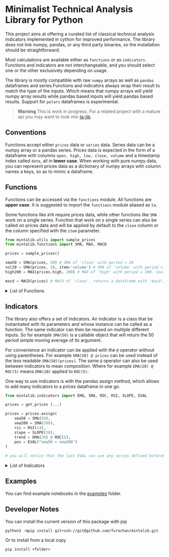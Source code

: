 # Minimalist Technical Analysis Library for Python


This project aims at offering a curated list of classical technical analysis indicators
implemented in cython for improved performance.
The library does not link numpy, pandas, or any third party binaries,
so the installation should be straightforward.

Most calculations are available either as `functions` or as `indicators`.
Functions and indicators are not interchangeable, and you should select one or the other
exclusively depending on usage.

The library is mostly compatible with raw `numpy` arrays
as well as `pandas` dataframes and series.Functions and indicators always wrap their result to match the type of the inputs.
Which means that numpy arrays will yield numpy array results
while pandas based inputs will yield pandas based results.
Support for `polars` dataframes is experimental. 


> **Warning**
> This is work in progress. For a related project with a mature api you may want to look into
> [ta-lib](https://pypi.org/project/TA-Lib/).


## Conventions

Functions accept either `prices` data or `series` data. Series data can be a numpy array or
a pandas series. Prices data is expected in the form of a dataframe with
columns `open, high, low, close, volume`
and a timestamp index called `date`, all in **lower case**. When working with pure numpy data,
you can represent prices data as a dictionary of numpy arrays with column names a keys,
so as to mimic a dataframe. 


## Functions
Functions can be accessed via the `functions` module. All functions are **upper case**.
It is suggested to import the `functions` module aliased as `ta`.

Some functions like `ATR` require prices data, while other functions like `SMA` work on a single series.
Function that work on s single series can also be called on prices data and will be applied by default
to the `close` column or the column specified with the `item` parameter.


```python
from mintalib.utils import sample_prices
from mintalib.functions import SMA, MAX, MACD

prices = sample_prices()

sma50 = SMA(prices, 50) # SMA of 'close' with period = 50
vol20 = SMA(prices, 20, item='volume') # SMA of 'volume' with period = 20
high200 = MAX(prices.high, 200) # MAX of 'high' with period = 200. Could also have called with item='high'

macd = MACD(prices) # MACD of 'close'. returns a dataframe with 'macd', 'macdsignal', 'macdhist' columns  
```


<details>
<summary>List of Functions</summary>

| name     | input   | description                           |
|:---------|:--------|:--------------------------------------|
| AVGPRICE | prices  | Average Price                         |
| TYPPRICE | prices  | Typical Price                         |
| WCLPRICE | prices  | Weighted Close Price                  |
| MIDPRICE | prices  | Mid Price                             |
| LOG      | series  | Logarithm                             |
| EXP      | series  | Exponential                           |
| ROC      | series  | Rate of Change                        |
| DIFF     | series  | Difference                            |
| MIN      | series  | Rolling Minimum                       |
| MAX      | series  | Rolling Maximum                       |
| SUM      | series  | Rolling Sum                           |
| MAD      | series  | Mean Absolute Deviation               |
| STDEV    | series  | Standard Deviation                    |
| SMA      | series  | Simple Moving Average                 |
| EMA      | series  | Exponential Moving Average            |
| WMA      | series  | Weighted Moving Average               |
| DEMA     | series  | Double Exponential Moving Average     |
| TEMA     | series  | Triple Exponential Moving Average     |
| MA       | series  | Generic Moving Average                |
| RSI      | series  | Relative Strength Index               |
| PLUSDI   | prices  | Plus Directional Index                |
| MINUSDI  | prices  | Minus Directional Index               |
| ADX      | prices  | Average Directional Index             |
| TRANGE   | prices  | True Range                            |
| ATR      | prices  | Average True Range                    |
| NATR     | prices  | Average True Range (normalized)       |
| LATR     | prices  | Average True Range (logarithmic)      |
| PSAR     | prices  | Parabolic Stop and Reverse            |
| CCI      | prices  | Commodity Channel Index               |
| CMF      | prices  | Chaikin Money Flow                    |
| MFI      | prices  | Money Flow Index                      |
| BOP      | prices  | Balance of Power                      |
| BBANDS   | prices  | Bollinger Bands                       |
| KELTNER  | prices  | Keltner Channel                       |
| KAMA     | series  | Kaufman Adaptive Moving Average       |
| MACD     | series  | Moving Average Convergenge Divergence |
| PPO      | series  | Price Percentage Oscillator           |
| SLOPE    | series  | Slope (time linear regression)        |
| CURVE    | series  | Curve (time curvilinear regression)   |
| STOCH    | prices  | Stochastik Oscillator                 |
| STREAK   | series  | Consecutive streak of ups/downs       |

</details>

## Indicators

The library also offers a set of indicators. An indicator is a class that be instantiated with its parameters
and whose instance can be called as a function. The same indicator can then be reused on multiple different inputs.
So for example `SMA(50)` is a callable object that will return the 50 period simple moving average of its argument.

For convenience an indicator can be applied with the `@` operator without using parentheses.
For example `SMA(50) @ prices` can be used instead of the less readable `SMA(50)(prices)`. 
The same `@` operator can also be used between indicators to mean composition.
Where for example `EMA(20) @ ROC(5)` means `EMA(20)` applied to `ROC(5)`.


One way to use indicators is with the pandas assign method,
which allows to add many indicators to a prices dataframe in one go.

```python
from mintalib.indicators import EMA, SMA, ROC, RSI, SLOPE, EVAL

prices = get_prices (...)

prices = prices.assign(
    sma50 = SMA(50),
    sma200 = SMA(200),
    rsi = RSI(14),
    slope = SLOPE(20),
    trend = EMA(20) @ ROC(5),
    pos = EVAL("sma50 > sma200")
)
    
# you will notice that the last EVAL can use any series defined beforehand in the same function call
```

<details>
<summary>List of Indicators</summary>

| name           | description                           |
|:---------------|:--------------------------------------|
| PRICE          | Generic Price                         |
| AVGPRICE       | Average Price Indicator               |
| TYPPRICE       | Typical Price Indicator               |
| WCLPRICE       | Weighted Close Price Indicator        |
| MIDPRICE       | Mid Price Indicator                   |
| VOLUME         | Volume Indicator                      |
| LOG            | Logarithm                             |
| EXP            | Exponential                           |
| ROC            | Rate of Change                        |
| DIFF           | Difference                            |
| MIN            | Rolling Minimum                       |
| MAX            | Rolling Maximum                       |
| SUM            | Rolling Sum                           |
| MAD            | Mean Absolue Deviation                |
| STDEV          | Standard Deviation                    |
| SMA            | Simple Moving Average                 |
| EMA            | Exponential Moving Average            |
| RMA            | Rolling Moving Average (RSI Style)    |
| WMA            | Weighted Moving Average               |
| DEMA           | Double Exponential Moving Average     |
| TEMA           | Triple Exponential Moving Average     |
| RSI            | Relative Streng Index                 |
| ADX            | Average Directional Index             |
| PLUSDI         | Plus Directional Index                |
| MINUSDI        | Minus Directional Index               |
| TRANGE         | True Range                            |
| ATR            | Average True Range                    |
| NATR           | Average True Range (normalized)       |
| LATR           | Average True Range (log prices)       |
| PSAR           | Parabolic Stop and Reverse            |
| CCI            | Commodity Channel Index               |
| CMF            | Chaikin Money Flow                    |
| MFI            | Money Flow Index                      |
| BOP            | Balance of Power                      |
| BBANDS         | Bollinger Bands                       |
| KELTNER        | Keltner Channel                       |
| KAMA           | Kaufman Adaptative Moving Average     |
| MACD           | Moving Average Convergence Divergence |
| PPO            | Price Percentage Oscillator           |
| SLOPE          | Slope (time linear regression)        |
| SLOPE.RVALUE   | Slope R-Value (Correlation)           |
| SLOPE.ERROR    | Slope Root Mean Square Error          |
| SLOPE.FORECAST | Slope Forecast                        |
| CURVE          | Curve (time curvilinear regression)   |
| CURVE.RVALUE   | Curve R-Value                         |
| CURVE.ERROR    | Curve Root Mean Square Error          |
| STOCH          | Stockchastic Oscillator               |
| EVAL           | Expression Eval (pandas only)         |

</details>

## Examples

You can find example notebooks in the [examples](/examples/) folder. 


## Developer Notes


You can install the current version of this package with pip
```console
python3 -mpip install git+ssh://git@github.com/furechan/mintalib.git
```

Or to install from a local copy
```console
pip install <folder>
```
